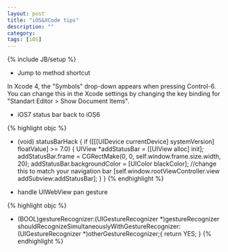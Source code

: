 ```yaml
---
layout: post
title: "iOS&XCode tips"
description: ""
category:
tags: [iOS]
---
```

{% include JB/setup %}

* Jump to method shortcut

In Xcode 4, the "Symbols" drop-down appears when pressing Control-6. You can change this in the Xcode settings by changing the key binding for "Standart Editor > Show Document Items".

* iOS7 status bar back to iOS6

{% highlight objc %}
- (void) statusBarHack
{
    if ([[[UIDevice currentDevice] systemVersion] floatValue] >= 7.0) {
        UIView *addStatusBar = [[UIView alloc] init];
        addStatusBar.frame = CGRectMake(0, 0, self.window.frame.size.width, 20);
        addStatusBar.backgroundColor = [UIColor blackColor]; //change this to match your navigation bar
        [self.window.rootViewController.view addSubview:addStatusBar];
    }
}
{% endhighlight %}

* handle UIWebView pan gesture

{% highlight objc %}
- (BOOL)gestureRecognizer:(UIGestureRecognizer *)gestureRecognizer shouldRecognizeSimultaneouslyWithGestureRecognizer:(UIGestureRecognizer *)otherGestureRecognizer;{
  return YES;
}
{% endhighlight %}
